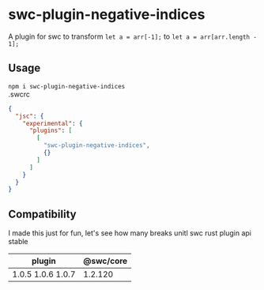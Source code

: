 # swc-plugin-negative-indices
A plugin for swc to transform 
```let a = arr[-1];```
to
```let a = arr[arr.length - 1];```
## Usage
```npm i swc-plugin-negative-indices```  
.swcrc
```json
{
  "jsc": {
    "experimental": {
      "plugins": [
        [
          "swc-plugin-negative-indices",
          {}
        ]
      ]
    }
  }
}
```
## Compatibility
I made this just for fun, let's see how many breaks unitl swc rust plugin api stable

|plugin|@swc/core|
|--|--|
|1.0.5 1.0.6 1.0.7|1.2.120|
